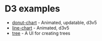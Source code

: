 # D3 examples

- [donut-chart](./examples/donut) - Animated, updatable, d3v5
- [line-chart](./examples/line) - Animated, d3v5
- [tree](./examples/tree) - A UI for creating trees
